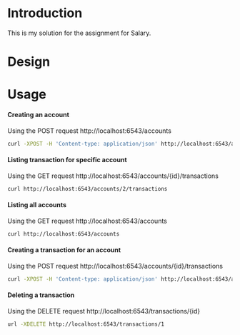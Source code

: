 # Introduction

This is my solution for the assignment for Salary.

# Design

# Usage

#### Creating an account

Using the POST request http://localhost:6543/accounts

```bash
curl -XPOST -H 'Content-type: application/json' http://localhost:6543/accounts -d '{"name": "My account"}'
```

#### Listing transaction for specific account

Using the GET request http://localhost:6543/accounts/{id}/transactions

```bash
curl http://localhost:6543/accounts/2/transactions
```

#### Listing all accounts

Using the GET request http://localhost:6543/accounts

```bash
curl http://localhost:6543/accounts
```

#### Creating a transaction for an account

Using the POST request http://localhost:6543/accounts/{id}/transactions

```bash
curl -XPOST -H 'Content-type: application/json' http://localhost:6543/accounts/2/transactions -d '{"description": "Description", "amounet": 100}'
```

#### Deleting a transaction

Using the DELETE request http://localhost:6543/transactions/{id}

```bash
url -XDELETE http://localhost:6543/transactions/1
```
